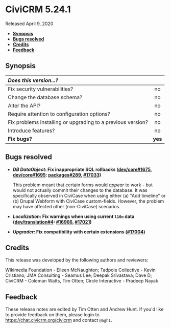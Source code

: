 # CiviCRM 5.24.1

Released April 9, 2020

- **[Synopsis](#synopsis)**
- **[Bugs resolved](#bugs)**
- **[Credits](#credits)**
- **[Feedback](#feedback)**

## <a name="synopsis"></a>Synopsis

| *Does this version...?*                                         |         |
|:--------------------------------------------------------------- |:-------:|
| Fix security vulnerabilities?                                   |   no    |
| Change the database schema?                                     |   no    |
| Alter the API?                                                  |   no    |
| Require attention to configuration options?                     |   no    |
| Fix problems installing or upgrading to a previous version?     |   no    |
| Introduce features?                                             |   no    |
| **Fix bugs?**                                                   | **yes** |

## <a name="bugs"></a>Bugs resolved

* **_DB DataObject_: Fix inappropriate SQL rollbacks ([dev/core#1675](https://lab.civicrm.org/dev/core/-/issues/1675), [dev/core#1695](https://lab.civicrm.org/dev/core/-/issues/1695): [packages#289](https://github.com/civicrm/civicrm-packages/pull/289), [#17033](https://github.com/civicrm/civicrm-core/pull/17033))**

  This problem meant that certain forms would *appear* to work - but would
  not actually commit their changes to the database.  It was specifically
  observed in CiviCase when using either (a) "Add timeline" or (b) Drupal
  Webform with CiviCase custom-fields.  However, the problem may have
  affected other (non-CiviCase) scenarios.

* **_Localization_: Fix warnings when using current `l10n` data ([dev/translation#4](https://lab.civicrm.org/dev/translation/issues/4): [#16966](https://github.com/civicrm/civicrm-core/pull/16966), [#17021](https://github.com/civicrm/civicrm-core/pull/17021))**
* **_Upgrader_: Fix compatibility with certain extensions ([#17004](https://github.com/civicrm/civicrm-core/pull/17004))**

## <a name="credits"></a>Credits

This release was developed by the following authors and reviewers:

Wikimedia Foundation - Eileen McNaughton; Tadpole Collective - Kevin
Cristiano; JMA Consulting - Seamus Lee; Deepak Srivastava; Dave D;
CiviCRM - Coleman Watts, Tim Otten; Circle Interactive - Pradeep Nayak

## <a name="feedback"></a>Feedback

These release notes are edited by Tim Otten and Andrew Hunt.  If you'd like to
provide feedback on them, please login to https://chat.civicrm.org/civicrm and
contact `@agh1`.
